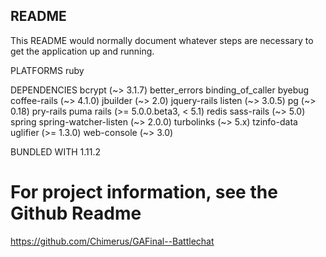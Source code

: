 ## README

This README would normally document whatever steps are necessary to get the
application up and running.

PLATFORMS
  ruby

DEPENDENCIES
  bcrypt (~> 3.1.7)
  better_errors
  binding_of_caller
  byebug
  coffee-rails (~> 4.1.0)
  jbuilder (~> 2.0)
  jquery-rails
  listen (~> 3.0.5)
  pg (~> 0.18)
  pry-rails
  puma
  rails (>= 5.0.0.beta3, < 5.1)
  redis
  sass-rails (~> 5.0)
  spring
  spring-watcher-listen (~> 2.0.0)
  turbolinks (~> 5.x)
  tzinfo-data
  uglifier (>= 1.3.0)
  web-console (~> 3.0)

BUNDLED WITH
   1.11.2

# For project information, see the Github Readme
https://github.com/Chimerus/GAFinal--Battlechat